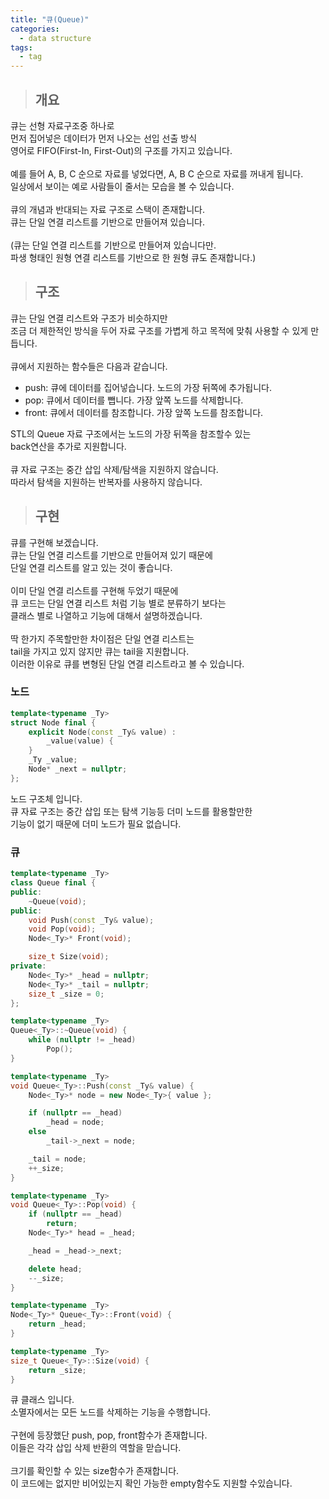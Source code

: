 ```yaml
---
title: "큐(Queue)"
categories:
  - data structure
tags:
  - tag
---
```

> ## 개요

큐는 선형 자료구조중 하나로<br>
먼저 집어넣은 데이터가 먼저 나오는 선입 선출 방식<br>
영어로 FIFO(First-In, First-Out)의 구조를 가지고 있습니다.<br>
<br>
예를 들어 A, B, C 순으로 자료를 넣었다면, A, B C 순으로 자료를 꺼내게 됩니다.<br>
일상에서 보이는 예로 사람들이 줄서는 모습을 볼 수 있습니다.<br>
<br>
큐의 개념과 반대되는 자료 구조로 스택이 존재합니다.<br>
큐는 단일 연결 리스트를 기반으로 만들어져 있습니다.<br>
<br>
(큐는 단일 연결 리스트를 기반으로 만들어져 있습니다만.<br>
파생 형태인 원형 연결 리스트를 기반으로 한 원형 큐도 존재합니다.)
> ## 구조

큐는 단일 연결 리스트와 구조가 비슷하지만<br>
조금 더 제한적인 방식을 두어 자료 구조를 가볍게 하고 목적에 맞춰 사용할 수 있게 만듭니다.<br>
<br>
큐에서 지원하는 함수들은 다음과 같습니다.
- push: 큐에 데이터를 집어넣습니다. 노드의 가장 뒤쪽에 추가됩니다.
-	pop: 큐에서 데이터를 뺍니다. 가장 앞쪽 노드를 삭제합니다.
- front: 큐에서 데이터를 참조합니다. 가장 앞쪽 노드를 참조합니다.

STL의 Queue 자료 구조에서는 노드의 가장 뒤쪽을 참조할수 있는<br>
back연산을 추가로 지원합니다.<br>
<br>
큐 자료 구조는 중간 삽입 삭제/탐색을 지원하지 않습니다.<br>
따라서 탐색을 지원하는 반복자를 사용하지 않습니다.
> ## 구현

큐를 구현해 보겠습니다.<br>
큐는 단일 연결 리스트를 기반으로 만들어져 있기 때문에<br>
단일 연결 리스트를 알고 있는 것이 좋습니다.<br>
<br>
이미 단일 연결 리스트를 구현해 두었기 때문에<br>
큐 코드는 단일 연결 리스트 처럼 기능 별로 분류하기 보다는<br>
클래스 별로 나열하고 기능에 대해서 설명하겠습니다.<br>
<br>
딱 한가지 주목할만한 차이점은 단일 연결 리스트는<br>
tail을 가지고 있지 않지만 큐는 tail을 지원합니다.<br>
이러한 이유로 큐를 변형된 단일 연결 리스트라고 볼 수 있습니다.
### 노드
```cpp
template<typename _Ty>
struct Node final {
	explicit Node(const _Ty& value) :
		_value(value) {
	}
	_Ty _value;
	Node* _next = nullptr;
};
```
노드 구조체 입니다.<br>
큐 자료 구조는 중간 삽입 또는 탐색 기능등 더미 노드를 활용할만한<br>
기능이 없기 때문에 더미 노드가 필요 없습니다.
### 큐
```cpp
template<typename _Ty>
class Queue final {
public:
	~Queue(void);
public:
	void Push(const _Ty& value);
	void Pop(void);
	Node<_Ty>* Front(void);

	size_t Size(void);
private:
	Node<_Ty>* _head = nullptr;
	Node<_Ty>* _tail = nullptr;
	size_t _size = 0;
};
```
```cpp
template<typename _Ty>
Queue<_Ty>::~Queue(void) {
	while (nullptr != _head)
		Pop();
}

template<typename _Ty>
void Queue<_Ty>::Push(const _Ty& value) {
	Node<_Ty>* node = new Node<_Ty>{ value };

	if (nullptr == _head)
		_head = node;
	else
		_tail->_next = node;

	_tail = node;
	++_size;
}

template<typename _Ty>
void Queue<_Ty>::Pop(void) {
	if (nullptr == _head)
		return;
	Node<_Ty>* head = _head;

	_head = _head->_next;

	delete head;
	--_size;
}

template<typename _Ty>
Node<_Ty>* Queue<_Ty>::Front(void) {
	return _head;
}

template<typename _Ty>
size_t Queue<_Ty>::Size(void) {
	return _size;
}
```
큐 클래스 입니다.<br>
소멸자에서는 모든 노드를 삭제하는 기능을 수행합니다.<br>
<br>
구현에 등장했단 push, pop, front함수가 존재합니다.<br>
이들은 각각 삽입 삭제 반환의 역할을 맏습니다.<br>
<br>
크기를 확인할 수 있는 size함수가 존재합니다.<br>
이 코드에는 없지만 비어있는지 확인 가능한 empty함수도 지원할 수있습니다.
